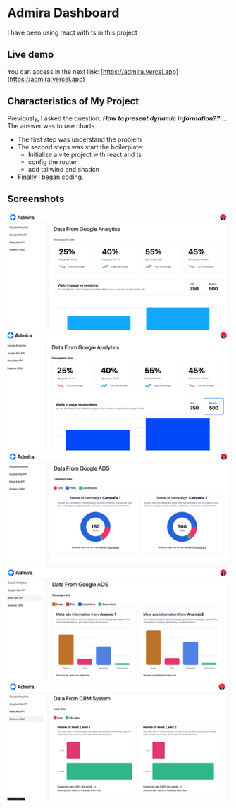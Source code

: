 # Admira Dashboard

I have been using react with ts in this project

## Live demo

You can access in the next link: [https://admira.vercel.app](https://admira.vercel.app)

## Characteristics of My Project

Previously, I asked the question: ***How to present dynamic information??*** ...
The answer was to use charts.

- The first step was understand the problem
- The second steps was start the boilerplate:
  - Initialize a vite project with react and ts
  - config the router
  - add tailwind and shadcn
- Finally I began coding.

## Screenshots
![Google Analytics one](screenshots/1.png)
![Google Analytics two](screenshots/2.png)
![Google Ads](screenshots/3.png)
![Google meta ads](screenshots/4.png)
![Google CRM](screenshots/5.png)
